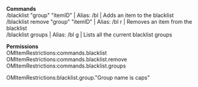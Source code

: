 **Commands**<br>
/blacklist "group" "itemID" | Alias: /bl | Adds an item to the blacklist<br>
/blacklist remove "group" "itemID" | Alias: /bl r | Removes an item from the blacklist<br>
/blacklist groups | Alias: /bl g | Lists all the current blacklist groups<br>

**Permissions**<br>
OMItemRestrictions:commands.blacklist<br>
OMItemRestrictions:commands.blacklist.remove<br>
OMItemRestrictions:commands.blacklist.groups<br>

OMItemRestrictions:blacklist.group."Group name is caps"
